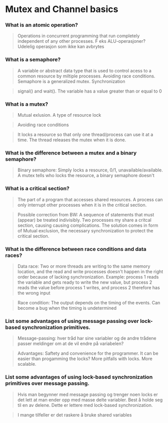# Mutex and Channel basics

### What is an atomic operation?
> Operations in concurrent programming that run completely independent of any other processes.
F eks ALU-operasjoner? Udelelig operasjon som ikke kan avbrytes

### What is a semaphore?
> A variable or abstract data type that is used to control acess to a common resource by miltiple processes. 
Avoiding race conditions. Semaphore is a generalized mutex. Synchronization

>signal() and wait(). The variable has a value greater than or equal to 0

### What is a mutex?
> Mutual exlusion. A type of resource lock

> Avoiding race conditions

> It locks a resource so that only one thread/process can use it at a time. The thread releases the mutex when it is done.

### What is the difference between a mutex and a binary semaphore?
> Binary semaphore: Simply locks a resource, 0/1, unavailable/available. A mutex tells who locks the resource, a binary semaphore doesn't

### What is a critical section?
> The part of a program that accesses shared resources. A process can only interrupt other processes when it is in the critical section. 

>Possible correction from BW: A sequence of statements that must (appear) be treated indivisibly. Two processes my share a critcal section, causing causing complications. The solution comes in form of Mutual exclusion, the necessary synchronization to protect the critical section. 

### What is the difference between race conditions and data races?
 > Data race: Two or more threads are writing to the same memory location, and the read and write processes doesn't happen in the right order because of lacking synchronization. Example: process 1 reads the variable and gets ready to write the new value, but process 2 reads the value before process 1 writes, and process 2 therefore has the wrong input
 
 > Race condition: The output depends on the timing of the events. Can become a bug when the timing is undetermined

### List some advantages of using message passing over lock-based synchronization primitives.
> Message-passing: hver tråd har sine variabler og de andre trådene passer meldinger om at de vil endre på variabelen?

> Advantages: Saftety and convenience for the programmer. It can be easier than progamming the locks? More pitfalls with locks. More scalable.

### List some advantages of using lock-based synchronization primitives over message passing.
> Hvis man begynner med message passing og trenger noen locks er det lett at man ender opp med masse delte variabler. Best å holde seg til en av delene. Dette er lettere med lock-based synchronization.

>I mange tilfeller er det raskere å bruke shared variables
